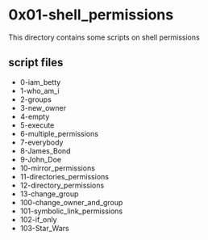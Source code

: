 # 0x01-shell_permissions

This directory contains some scripts on shell permissions

## script files

* 0-iam_betty
* 1-who_am_i
* 2-groups
* 3-new_owner
* 4-empty
* 5-execute
* 6-multiple_permissions
* 7-everybody
* 8-James_Bond
* 9-John_Doe
* 10-mirror_permissions
* 11-directories_permissions
* 12-directory_permissions
* 13-change_group
* 100-change_owner_and_group
* 101-symbolic_link_permissions
* 102-if_only
* 103-Star_Wars

